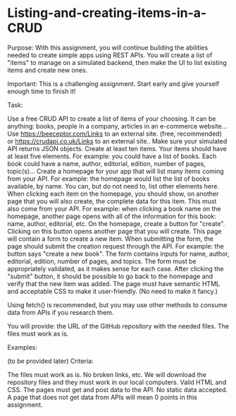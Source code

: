 # Listing-and-creating-items-in-a-CRUD
Purpose: With this assignment, you will continue building the abilities needed to create simple apps using REST APIs. You will create a list of "items" to manage on a simulated backend, then make the UI to list existing items and create new ones.  

Important: This is a challenging assignment. Start early and give yourself enough time to finish it!

Task: 

Use a free CRUD API to create a list of items of your choosing. It can be anything: books, people in a company, articles in an e-commerce website...
Use https://beeceptor.com/Links to an external site. (free, recommended) or https://crudapi.co.uk/Links to an external site..
Make sure your simulated API returns JSON objects.
Create at least ten items.
Your items should have at least five elements.
For example: you could have a list of books. Each book could have a name, author, editorial, edition, number of pages, topic(s)...
Create a homepage for your app that will list many items coming from your API. 
For example: the homepage would list the list of books available, by name.
You can, but do not need to, list other elements here. 
When clicking each item on the homepage, you should show, on another page that you will also create, the complete data for this item. This must also come from your API. 
For example: when clicking a book name on the homepage, another page opens with all of the information for this book: name, author, editorial, etc. 
On the homepage, create a button for "create". Clicking on this button opens another page that you will create. This page will contain a form to create a new item. When submitting the form, the page should submit the creation request through the API.
For example: the button says "create a new book". The form contains inputs for name, author, editorial, edition, number of pages, and topics.
The form must be appropriately validated, as it makes sense for each case.
After clicking the "submit" button, it should be possible to go back to the homepage and verify that the new item was added.
The page must have semantic HTML and acceptable CSS to make it user-friendly. (No need to make it fancy.)

Using fetch() is recommended, but you may use other methods to consume data from APIs if you research them.

You will provide: the URL of the GitHub repository with the needed files. The files must work as is. 

Examples:

(to be provided later)
Criteria:

The files must work as is. No broken links, etc.
We will download the repository files and they must work in our local computers.
Valid HTML and CSS.
The pages must get and post data to the API. No static data accepted. A page that does not get data from APIs will mean 0 points in this assignment.

